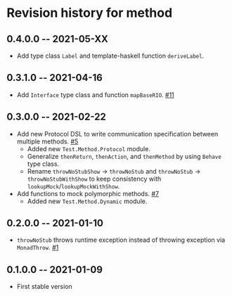 # Revision history for method

## 0.4.0.0 -- 2021-05-XX
* Add type class `Label` and template-haskell function `deriveLabel`. 

## 0.3.1.0 -- 2021-04-16
* Add `Interface` type class and function `mapBaseRIO`. [\#11](https://github.com/autotaker/method/issues/11)

## 0.3.0.0 -- 2021-02-22
* Add new Protocol DSL to write communication specification between multiple methods. [\#5](https://github.com/autotaker/method/issues/5)
  * Added new `Test.Method.Protocol` module.
  * Generalize `thenReturn`, `thenAction`, and `thenMethod` by using `Behave` type class.
  * Rename `throwNoStubShow` -> `throwNoStub` and `throwNoStub` -> `throwNoStubWithShow` to
    keep consistency with `lookupMock`/`lookupMockWithShow`.
* Add functions to mock polymorphic methods. [\#7](https://github.com/autotaker/method/issues/7)
  * Added new `Test.Method.Dynamic` module.

## 0.2.0.0 -- 2021-01-10
* `throwNoStub` throws runtime exception instead of throwing exception via `MonadThrow`. [\#1](https://github.com/autotaker/method/issues/1)


## 0.1.0.0 -- 2021-01-09

* First stable version
